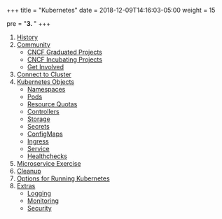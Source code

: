 +++
title = "Kubernetes"
date = 2018-12-09T14:16:03-05:00
weight = 15

pre = "<b>3. </b>"
+++

1. [History](/intro-k8/kubernetes/history)
2. [Community](/intro-k8/kubernetes/community)
    * [CNCF Graduated Projects](/intro-k8/kubernetes/community/projects_grad)
    * [CNCF Incubating Projects](/intro-k8/kubernetes/community/projects_inc)        
    * [Get Involved](/intro-k8/kubernetes/community/involvement)
3. [Connect to Cluster](/intro-k8/kubernetes/onnect)
4. [Kubernetes Objects](/intro-k8/kubernetes/objects)
    * [Namespaces](/intro-k8/kubernetes/objects/namespaces)
    * [Pods](/intro-k8/kubernetes/objects/pods)
    * [Resource Quotas](/intro-k8/kubernetes/objects/resource-quotas)
    * [Controllers](/intro-k8/kubernetes/objects/controllers)
    * [Storage](/intro-k8/kubernetes/objects/storage)
    * [Secrets](/intro-k8/kubernetes/objects/secrets)
    * [ConfigMaps](/intro-k8/kubernetes/objects/configmaps)
    * [Ingress](/intro-k8/kubernetes/objects/ingress)
    * [Service](/intro-k8/kubernetes/objects/services)
    * [Healthchecks](/intro-k8/kubernetes/objects/healthchecks)
5. [Microservice Exercise](/intro-k8/kubernetes/micro)
6. [Cleanup](/intro-k8/kubernetes/cleanup)
7. [Options for Running Kubernetes](/intro-k8/kubernetes/running)
8. [Extras](/intro-k8/kubernetes/extras)
    * [Logging](/intro-k8/kubernetes/extras/logging)
    * [Monitoring](/intro-k8/kubernetes/extras/monitoring)
    * [Security](/intro-k8/kubernetes/extras/security)
